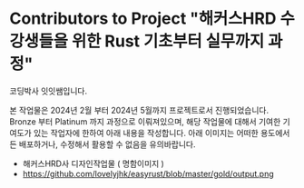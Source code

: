 # Contributors to Project "해커스HRD 수강생들을 위한 Rust 기초부터 실무까지 과정"
코딩박사 잇잇쌤입니다.

본 작업물은 2024년 2월 부터 2024년 5월까지 프로젝트로서 진행되었습니다.
Bronze 부터 Platinum 까지 과정으로 이뤄져있으며,
해당 작업물에 대해서 기여한 기여도가 있는 작업자에 한하여 아래 내용을 작성합니다.
아래 이미지는 어떠한 용도에서든 배포하거나, 수정해서 활용할 수 없음을 유의바랍니다.


- 해커스HRD사 디자인작업물 ( 명함이미지 )
- https://github.com/lovelyjhk/easyrust/blob/master/gold/output.png
